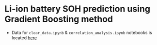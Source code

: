 # Li-ion battery SOH prediction using Gradient Boosting method

* Data for `clear_data.ipynb` & `correlation_analysis.ipynb` notebooks is located [here](https://drive.google.com/drive/folders/1FEFU1d2vKKKOwxYiRvMaUkD2ZpKKDBvG?usp=sharing)
